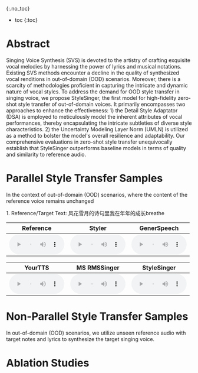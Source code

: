 {:.no_toc}
* toc
{:toc}

# Abstract

Singing Voice Synthesis (SVS) is devoted to the artistry of crafting exquisite vocal melodies by harnessing the power of lyrics and musical notations. Existing SVS methods encounter a decline in the quality of synthesized vocal renditions in out-of-domain (OOD) scenarios. Moreover, there is a scarcity of methodologies proficient in capturing the intricate and dynamic nature of vocal styles. To address the demand for OOD style transfer in singing voice, we propose StyleSinger, the first model for high-fidelity zero-shot style transfer of out-of-domain voices. It primarily encompasses two approaches to enhance the effectiveness: 1) the Detail Style Adaptator (DSA) is employed to meticulously model the inherent attributes of vocal performances, thereby encapsulating the intricate subtleties of diverse style characteristics. 2) the Uncertainty Modeling Layer Norm (UMLN) is utilized as a method to bolster the model's overall resilience and adaptability. Our comprehensive evaluations in zero-shot style transfer unequivocally establish that StyleSinger outperforms baseline models in terms of quality and similarity to reference audio. 

# Parallel Style Transfer Samples

In the context of out-of-domain (OOD) scenarios, where the content of the reference voice remains unchanged

<ruby>1. Reference/Target Text: 风花雪月的诗句里我在年年的成长breathe</ruby>
<table>
	<thead>
		<tr>
			<th style="text-align: center">Reference</th>
			<th style="text-align: center">Styler</th>
			<th style="text-align: center">GenerSpeech</th>
		</tr>
	</thead>
	<tbody>
		<tr>
			<td style="text-align: center"><audio controls style="width: 150px;"><source src="wavs/parallel/ref/001.wav" type="audio/wav"></audio></td>
			<td style="text-align: center"><audio controls style="width: 150px;"><source src="wavs/parallel/styler/001.wav" type="audio/wav"></audio></td>
			<td style="text-align: center"><audio controls style="width: 150px;"><source src="wavs/parallel/generspeech/001.wav" type="audio/wav"></audio></td>
		</tr>
	</tbody>
</table>

<table>
	<thead>
		<tr>
      			<th style="text-align: center">YourTTS</th>
			<th style="text-align: center">MS RMSSinger</th>
			<th style="text-align: center">StyleSinger</th>
		</tr>
	</thead>
	<tbody>
		<tr>
      			<td style="text-align: center"><audio controls style="width: 150px;"><source src="wavs/parallel/yourtts/001.wav" type="audio/wav"></audio></td>
			<td style="text-align: center"><audio controls style="width: 150px;"><source src="wavs/parallel/rms/001.wav" type="audio/wav"></audio></td>
      			<td style="text-align: center"><audio controls style="width: 150px;"><source src="wavs/parallel/stylesinger/001.wav" type="audio/wav"></audio></td>
		</tr>
	</tbody>
</table>


# Non-Parallel Style Transfer Samples

In out-of-domain (OOD) scenarios, we utilize unseen reference audio with target notes and lyrics to synthesize the target singing voice. 

# Ablation Studies
